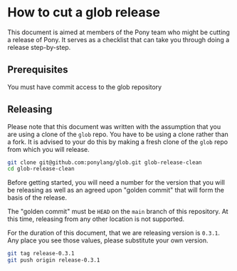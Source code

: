 # How to cut a glob release

This document is aimed at members of the Pony team who might be cutting a release of Pony. It serves as a checklist that can take you through doing a release step-by-step.

## Prerequisites

You must have commit access to the glob repository

## Releasing

Please note that this document was written with the assumption that you are using a clone of the `glob` repo. You have to be using a clone rather than a fork. It is advised to your do this by making a fresh clone of the `glob` repo from which you will release.

```bash
git clone git@github.com:ponylang/glob.git glob-release-clean
cd glob-release-clean
```

Before getting started, you will need a number for the version that you will be releasing as well as an agreed upon "golden commit" that will form the basis of the release.

The "golden commit" must be `HEAD` on the `main` branch of this repository. At this time, releasing from any other location is not supported.

For the duration of this document, that we are releasing version is `0.3.1`. Any place you see those values, please substitute your own version.

```bash
git tag release-0.3.1
git push origin release-0.3.1
```
